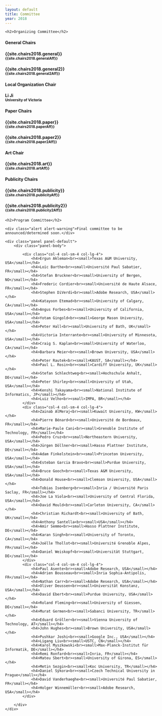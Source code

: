 ```yaml
---
layout: default
title: Committee
year: 2018
---
```


<div class="col-12 col-sm-12 col-lg-12">

	<h2>Organizing Committee</h2>


<div class="col-4 col-sm-4 col-lg-4">
	<div class="panel panel-default">
		<div class="panel-heading">
			<h4 class="panel-title">General Chairs</h4>
		</div>
		<div class="panel-body">
			<h4>{{site.chairs2018.general}}<br><small>{{site.chairs2018.generalAff}}</small></h4>
			<h4>{{site.chairs2018.general2}}<br><small>{{site.chairs2018.general2Aff}}</small></h4>
		</div>
	</div>
</div>

<div class="col-4 col-sm-4 col-lg-4">
	<div class="panel panel-default">
		<div class="panel-heading">
			<h4 class="panel-title">Local Organization Chair</h4>
		</div>
		<div class="panel-body">
			<h4>Li Ji<br><small>University of Victoria</small></h4>			
		</div>
	</div>
</div>

<div class="col-8 col-sm-8 col-lg-4">
	<div class="panel panel-default">
		<div class="panel-heading">
			<h4 class="panel-title">Paper Chairs</h4>
		</div>
		<div class="panel-body">
			<h4>{{site.chairs2018.paper}}<br><small>{{site.chairs2018.paperAff}}</small></h4>
			<h4>{{site.chairs2018.paper2}}<br><small>{{site.chairs2018.paper2Aff}}</small></h4>
		</div>
	</div>
</div>

<div class="col-8 col-sm-8 col-lg-4">
	<div class="panel panel-default">
		<div class="panel-heading">
			<h4 class="panel-title">Art Chair</h4>
		</div>
		<div class="panel-body">
			<h4>{{site.chairs2018.art}}<br><small>{{site.chairs2018.artAff}}</small></h4>
		</div>
	</div>
</div>

<div class="col-8 col-sm-8 col-lg-4">
	<div class="panel panel-default">
		<div class="panel-heading">
			<h4 class="panel-title">Publicity Chairs</h4>
		</div>
		<div class="panel-body">
			<h4>{{site.chairs2018.publicity}}<br><small>{{site.chairs2018.publicityAff}}</small></h4>
			<h4>{{site.chairs2018.publicity2}}<br><small>{{site.chairs2018.publicity2Aff}}</small></h4>
		</div>
	</div>
</div>

</div>

<div class="col-12 col-sm-12 col-lg-12">

	<h2>Program Committee</h2>

	<div class="alert alert-warning">Final committee to be announced/determined soon.</div>

	<div class="panel panel-default">
		<div class="panel-body">

			<div class="col-4 col-sm-4 col-lg-4">
				<h4>Ergun Akleman<br><small>Texas A&M University, USA</small></h4>
				<h4>Loïc Barthe<br><small>Université Paul Sabatier, FR</small></h4>
				<h4>Stefan Bruckner<br><small>University of Bergen, NO</small></h4>
				<h4>Frederic Cordier<br><small>Université de Haute Alsace, FR</small></h4>
				<h4>Stephen DiVerdi<br><small>Adobe Research, USA</small></h4>
				<h4>Katayoon Etemad<br><small>University of Calgary, CA</small></h4>
				<h4>Angus Forbes<br><small>University of California, USA</small></h4>
				<h4>Yotam Gingold<br><small>George Mason University, USA</small></h4>
				<h4>Peter Hall<br><small>University of Bath, UK</small></h4>
				<h4>Victoria Interrante<br><small>University of Minnesota, USA</small></h4>
				<h4>Craig S. Kaplan<br><small>University of Waterloo, CA</small></h4>
				<h4>Barbara Meier<br><small>Brown University, USA</small></h4>
				<h4>Peter Rautek<br><small>KAUST, SA</small></h4>
				<h4>Paul L. Rosin<br><small>Cardiff University, UK</small></h4>
				<h4>Stefan Schlechtweg<br><small>Hochschule Anhalt, DE</small></h4>
				<h4>Peter Shirley<br><small>University of Utah, USA</small></h4>
				<h4>Kenshi Takayama<br><small>National Institute of Informatics, JP</small></h4>
				<h4>Luiz Velho<br><small>IMPA, BR</small></h4>
			</div>
			<div class="col-4 col-sm-4 col-lg-4">
				<h4>Zainab AlMeraj<br><small>Kuwait University, KW</small></h4>
				<h4>Pierre Bénard<br><small>Université de Bordeaux, FR</small></h4>
				<h4>Marie-Paule Cani<br><small>Grenoble Institute of Technology, FR</small></h4>
				<h4>Pedro Cruz<br><small>Northeastern University, USA</small></h4>
				<h4>Jürgen Döllner<br><small>Hasso Plattner Institute, DE</small></h4>
				<h4>Adam Finkelstein<br><small>Princeton University, USA</small></h4>
				<h4>Esteban Garcia Bravo<br><small>Purdue University, USA</small></h4>
				<h4>Bruce Gooch<br><small>Texas A&M University, USA</small></h4>
				<h4>Donald House<br><small>Clemson University, USA</small></h4>
				<h4>Tobias Isenberg<br><small>Inria / Université Paris Saclay, FR</small></h4>
				<h4>Joe La Viola<br><small>University of Central Florida, USA</small></h4>
				<h4>David Mould<br><small>Carleton University, CA</small></h4>
				<h4>Christian Richardt<br><small>University of Bath, UK</small></h4>
				<h4>Anthony Santella<br><small>USA</small></h4>
				<h4>Amir Semmo<br><small>Hasso Plattner Institute, DE</small></h4>
				<h4>Karan Singh<br><small>University of Toronto, CA</small></h4>
				<h4>Joëlle Thollot<br><small>Université Grenoble Alpes, FR</small></h4>
				<h4>Daniel Weiskopf<br><small>Universität Stuttgart, DE</small></h4>
			</div>
			<div class="col-4 col-sm-4 col-lg-4">
				<h4>Paul Asente<br><small>Adobe Research, USA</small></h4>
				<h4>Adrien Bousseau<br><small>Inria Sophia-Antipolis, FR</small></h4>
				<h4>Nathan Carr<br><small>Adobe Research, USA</small></h4>
				<h4>Oliver Deussen<br><small>Universität Konstanz, USA</small></h4>
				<h4>David Ebert<br><small>Purdue University, USA</small></h4>
				<h4>Roland Fleming<br><small>University of Giessen, DE</small></h4>
				<h4>Murat Germen<br><small>Sabanci University, TR</small></h4>
				<h4>Eduard Gröller<br><small>Vienna University of Technology, AT</small></h4>
				<h4>John Hughes<br><small>Brown University, USA</small></h4>
				<h4>Pushkar Joshi<br><small>Google Inc., USA</small></h4>
				<h4>Ligang Liu<br><small>USTC, CN</small></h4>
				<h4>Karol Myszkowski<br><small>Max-Planck-Institut für Informatik, DE</small></h4>
				<h4>Remi Ronfard<br><small>Inria, FR</small></h4>
				<h4>Mateu Sbert<br><small>University of Girona, ES</small></h4>
				<h4>Metin Sezgin<br><small>Koc University, TR</small></h4>
				<h4>Daniel Sýkora<br><small>Czech Technical University in Prague</small></h4>
				<h4>David Vanderhaeghe<br><small>Université Paul Sabatier, FR</small></h4>
				<h4>Holger Winnemöller<br><small>Adobe Research, USA</small></h4>
			</div>

		</div>
	</div>

</div>
